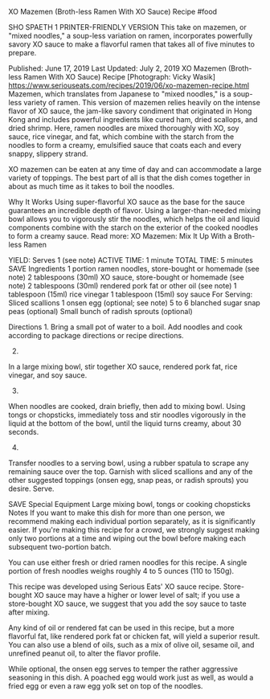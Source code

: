 XO Mazemen (Broth-less Ramen With XO Sauce) Recipe
#food 

SHO SPAETH
1     PRINTER-FRIENDLY VERSION
This take on mazemen, or "mixed noodles," a soup-less variation on ramen, incorporates powerfully savory XO sauce to make a flavorful ramen that takes all of five minutes to prepare.

Published: June 17, 2019 Last Updated: July 2, 2019
XO Mazemen (Broth-less Ramen With XO Sauce) Recipe
[Photograph: Vicky Wasik]
https://www.seriouseats.com/recipes/2019/06/xo-mazemen-recipe.html
Mazemen, which translates from Japanese to "mixed noodles," is a soup-less variety of ramen. This version of mazemen relies heavily on the intense flavor of XO sauce, the jam-like savory condiment that originated in Hong Kong and includes powerful ingredients like cured ham, dried scallops, and dried shrimp. Here, ramen noodles are mixed thoroughly with XO, soy sauce, rice vinegar, and fat, which combine with the starch from the noodles to form a creamy, emulsified sauce that coats each and every snappy, slippery strand.

XO mazemen can be eaten at any time of day and can accommodate a large variety of toppings. The best part of all is that the dish comes together in about as much time as it takes to boil the noodles.

Why It Works
Using super-flavorful XO sauce as the base for the sauce guarantees an incredible depth of flavor.
Using a larger-than-needed mixing bowl allows you to vigorously stir the noodles, which helps the oil and liquid components combine with the starch on the exterior of the cooked noodles to form a creamy sauce.
Read more: XO Mazemen: Mix It Up With a Broth-less Ramen

YIELD:
Serves 1 (see note)
ACTIVE TIME:
1 minute
TOTAL TIME:
5 minutes
 SAVE
Ingredients
1 portion ramen noodles, store-bought or homemade (see note)
2 tablespoons (30ml) XO sauce, store-bought or homemade (see note)
2 tablespoons (30ml) rendered pork fat or other oil (see note)
1 tablespoon (15ml) rice vinegar
1 tablespoon (15ml) soy sauce
For Serving:
Sliced scallions
1 onsen egg (optional; see note)
5 to 6 blanched sugar snap peas (optional)
Small bunch of radish sprouts (optional)

Directions
1.
Bring a small pot of water to a boil. Add noodles and cook according to package directions or recipe directions.

2.
In a large mixing bowl, stir together XO sauce, rendered pork fat, rice vinegar, and soy sauce.

3.
When noodles are cooked, drain briefly, then add to mixing bowl. Using tongs or chopsticks, immediately toss and stir noodles vigorously in the liquid at the bottom of the bowl, until the liquid turns creamy, about 30 seconds.

4.
Transfer noodles to a serving bowl, using a rubber spatula to scrape any remaining sauce over the top. Garnish with sliced scallions and any of the other suggested toppings (onsen egg, snap peas, or radish sprouts) you desire. Serve.

 SAVE
Special Equipment
Large mixing bowl, tongs or cooking chopsticks
Notes
If you want to make this dish for more than one person, we recommend making each individual portion separately, as it is significantly easier. If you're making this recipe for a crowd, we strongly suggest making only two portions at a time and wiping out the bowl before making each subsequent two-portion batch.

You can use either fresh or dried ramen noodles for this recipe. A single portion of fresh noodles weighs roughly 4 to 5 ounces (110 to 150g).

This recipe was developed using Serious Eats' XO sauce recipe. Store-bought XO sauce may have a higher or lower level of salt; if you use a store-bought XO sauce, we suggest that you add the soy sauce to taste after mixing.

Any kind of oil or rendered fat can be used in this recipe, but a more flavorful fat, like rendered pork fat or chicken fat, will yield a superior result. You can also use a blend of oils, such as a mix of olive oil, sesame oil, and unrefined peanut oil, to alter the flavor profile.

While optional, the onsen egg serves to temper the rather aggressive seasoning in this dish. A poached egg would work just as well, as would a fried egg or even a raw egg yolk set on top of the noodles.